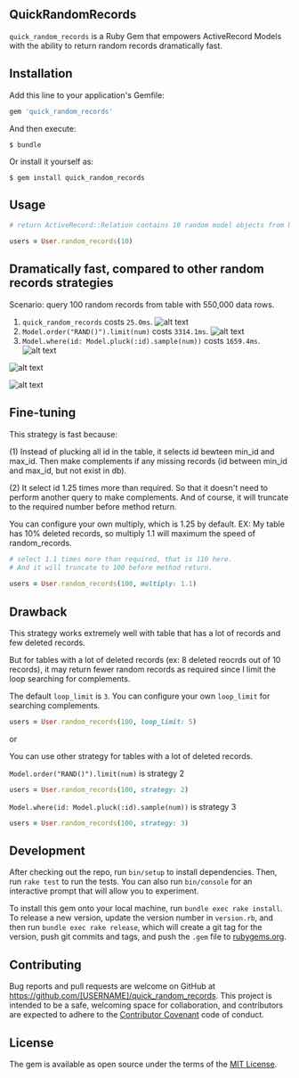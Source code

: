 ## QuickRandomRecords

`quick_random_records` is a Ruby Gem that empowers ActiveRecord Models with the ability to return random records dramatically fast.

## Installation

Add this line to your application's Gemfile:

```ruby
gem 'quick_random_records'
```

And then execute:

    $ bundle

Or install it yourself as:

    $ gem install quick_random_records

## Usage

```ruby
# return ActiveRecord::Relation contains 10 random model objects from User Table

users = User.random_records(10)
```

## Dramatically fast, compared to other random records strategies

Scenario: query 100 random records from table with 550,000 data rows.

1. `quick_random_records` costs `25.0ms`.
![alt text](https://user-images.githubusercontent.com/19776127/40585122-b6a90cae-61df-11e8-8b54-96f238a370f2.png)
2. `Model.order("RAND()").limit(num)` costs `3314.1ms`.
![alt text](https://user-images.githubusercontent.com/19776127/40585124-b6f7b0a2-61df-11e8-9884-86f96354efbc.png)
3. `Model.where(id: Model.pluck(:id).sample(num))` costs `1659.4ms`.
![alt text](https://user-images.githubusercontent.com/19776127/40585123-b6d07f00-61df-11e8-9622-e4cd61100e37.png)


![alt text](https://user-images.githubusercontent.com/19776127/40585160-59fe14bc-61e0-11e8-891f-ecd144d46905.png)

![alt text](https://user-images.githubusercontent.com/19776127/40585161-5add98b2-61e0-11e8-9265-11bef7a1536d.png)

## Fine-tuning

This strategy is fast because:

(1) Instead of plucking all id in the table, it selects id bewteen min_id and max_id.
    Then make complements if any missing records (id between min_id and max_id, but not exist in db). 

(2) It select id 1.25 times more than required. So that it doesn't need to perform another query to make complements.
    And of course, it will truncate to the required number before method return.
    
   You can configure your own multiply, which is 1.25 by default.
   EX: My table has 10% deleted records, so multiply 1.1 will maximum the speed of random_records. 
    
 ```ruby
 # select 1.1 times more than required, that is 110 here. 
 # And it will truncate to 100 before method return.
    
 users = User.random_records(100, multiply: 1.1) 
 ```
   
## Drawback

This strategy works extremely well with table that has a lot of records and few deleted records.

But for tables with a lot of deleted records (ex: 8 deleted reocrds out of 10 records),
it may return fewer random records as required since I limit the loop searching for complements.

The default `loop_limit` is `3`. You can configure your own `loop_limit` for searching complements.
```ruby
users = User.random_records(100, loop_limit: 5)
```

or 

You can use other strategy for tables with a lot of deleted records.

`Model.order("RAND()").limit(num)` is strategy 2
```ruby
users = User.random_records(100, strategy: 2)
```

`Model.where(id: Model.pluck(:id).sample(num))` is strategy 3
```ruby
users = User.random_records(100, strategy: 3)
```

## Development

After checking out the repo, run `bin/setup` to install dependencies. Then, run `rake test` to run the tests. You can also run `bin/console` for an interactive prompt that will allow you to experiment.

To install this gem onto your local machine, run `bundle exec rake install`. To release a new version, update the version number in `version.rb`, and then run `bundle exec rake release`, which will create a git tag for the version, push git commits and tags, and push the `.gem` file to [rubygems.org](https://rubygems.org).

## Contributing

Bug reports and pull requests are welcome on GitHub at https://github.com/[USERNAME]/quick_random_records. This project is intended to be a safe, welcoming space for collaboration, and contributors are expected to adhere to the [Contributor Covenant](http://contributor-covenant.org) code of conduct.

## License

The gem is available as open source under the terms of the [MIT License](https://opensource.org/licenses/MIT).
